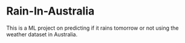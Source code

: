 # Rain-In-Australia
This is a ML project on predicting if it rains tomorrow or not using the weather dataset in Australia.
